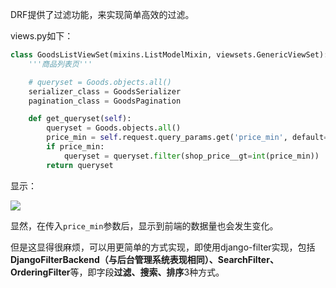 DRF提供了过滤功能，来实现简单高效的过滤。

views.py如下：
```python
class GoodsListViewSet(mixins.ListModelMixin, viewsets.GenericViewSet):
    '''商品列表页'''

    # queryset = Goods.objects.all()
    serializer_class = GoodsSerializer
    pagination_class = GoodsPagination

    def get_queryset(self):
        queryset = Goods.objects.all()
        price_min = self.request.query_params.get('price_min', default=0)
        if price_min:
            queryset = queryset.filter(shop_price__gt=int(price_min))
        return queryset

```

显示：

![](https://img-blog.csdnimg.cn/20200725155149781.gif)


显然，在传入`price_min`参数后，显示到前端的数据量也会发生变化。

但是这显得很麻烦，可以用更简单的方式实现，即使用django-filter实现，包括**DjangoFilterBackend（与后台管理系统表现相同）、SearchFilter、OrderingFilter**等，即字段**过滤、搜索、排序**3种方式。

